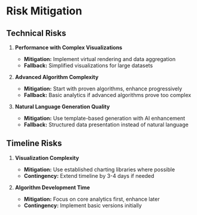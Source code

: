 # Risk Mitigation

## Technical Risks
1. **Performance with Complex Visualizations**
   - **Mitigation:** Implement virtual rendering and data aggregation
   - **Fallback:** Simplified visualizations for large datasets

2. **Advanced Algorithm Complexity**
   - **Mitigation:** Start with proven algorithms, enhance progressively
   - **Fallback:** Basic analytics if advanced algorithms prove too complex

3. **Natural Language Generation Quality**
   - **Mitigation:** Use template-based generation with AI enhancement
   - **Fallback:** Structured data presentation instead of natural language

## Timeline Risks
1. **Visualization Complexity**
   - **Mitigation:** Use established charting libraries where possible
   - **Contingency:** Extend timeline by 3-4 days if needed

2. **Algorithm Development Time**
   - **Mitigation:** Focus on core analytics first, enhance later
   - **Contingency:** Implement basic versions initially
